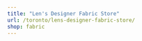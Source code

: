 ```yaml
---
title: "Len's Designer Fabric Store"
url: /toronto/lens-designer-fabric-store/
shop: fabric
---
```

